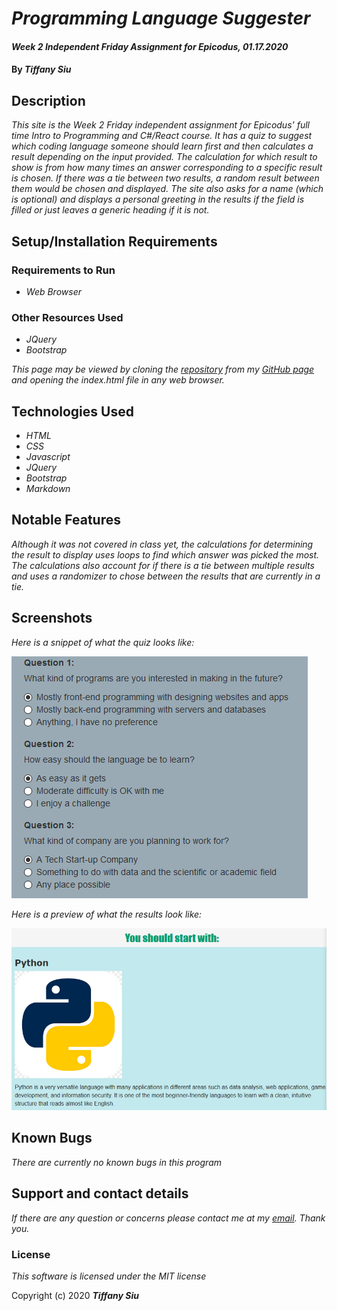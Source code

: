 # _Programming Language Suggester_

#### _Week 2 Independent Friday Assignment for Epicodus, 01.17.2020_

#### By _**Tiffany Siu**_

## Description

_This site is the Week 2 Friday independent assignment for Epicodus' full time Intro to Programming and C#/React course.  It has a quiz to suggest which coding language someone should learn first and then calculates a result depending on the input provided.  The calculation for which result to show is from how many times an answer corresponding to a specific result is chosen.  If there was a tie between two results, a random result between them would be chosen and displayed.  The site also asks for a name (which is optional) and displays a personal greeting in the results if the field is filled or just leaves a generic heading if it is not._

## Setup/Installation Requirements

### Requirements to Run
* _Web Browser_

### Other Resources Used
* _JQuery_
* _Bootstrap_

_This page may be viewed by cloning the [repository](https://github.com/TSiu88/programming-quiz.git) from my [GitHub page](https://github.com/TSiu88) and opening the index.html file in any web browser._

## Technologies Used

* _HTML_
* _CSS_
* _Javascript_
* _JQuery_
* _Bootstrap_
* _Markdown_

## Notable Features
_Although it was not covered in class yet, the calculations for determining the result to display uses loops to find which answer was picked the most.  The calculations also account for if there is a tie between multiple results and uses a randomizer to chose between the results that are currently in a tie._

## Screenshots

_Here is a snippet of what the quiz looks like:_

![questions](img/screenshot2.png)

_Here is a preview of what the results look like:_

![result](img/screenshot1.png)

## Known Bugs

_There are currently no known bugs in this program_

## Support and contact details

_If there are any question or concerns please contact me at my [email](mailto:tsiu88@gmail.com). Thank you._

### License

*This software is licensed under the MIT license*

Copyright (c) 2020 **_Tiffany Siu_**
